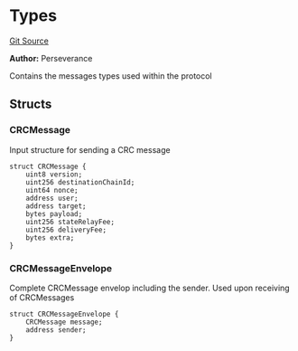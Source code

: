 # Types
[Git Source](https://github.com/LimeChain/crc-protocol/blob/0433ea433f562c1a7a34816f3e2c7926f9fa24dd/src/crc-messages/libraries/Types.sol)

**Author:**
Perseverance

Contains the messages types used within the protocol


## Structs
### CRCMessage
Input structure for sending a CRC message


```solidity
struct CRCMessage {
    uint8 version;
    uint256 destinationChainId;
    uint64 nonce;
    address user;
    address target;
    bytes payload;
    uint256 stateRelayFee;
    uint256 deliveryFee;
    bytes extra;
}
```

### CRCMessageEnvelope
Complete CRCMessage envelop including the sender. Used upon receiving of CRCMessages


```solidity
struct CRCMessageEnvelope {
    CRCMessage message;
    address sender;
}
```

